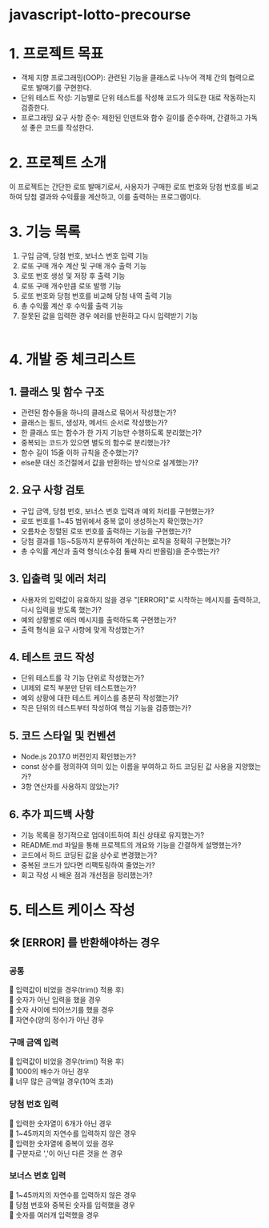 # javascript-lotto-precourse

# 1. 프로젝트 목표

- 객체 지향 프로그래밍(OOP): 관련된 기능을 클래스로 나누어 객체 간의 협력으로 로또 발매기를 구현한다.
- 단위 테스트 작성: 기능별로 단위 테스트를 작성해 코드가 의도한 대로 작동하는지 검증한다.
- 프로그래밍 요구 사항 준수: 제한된 인덴트와 함수 길이를 준수하며, 간결하고 가독성 좋은 코드를 작성한다.

# 2. 프로젝트 소개

이 프로젝트는 간단한 로또 발매기로서, 사용자가 구매한 로또 번호와 당첨 번호를 비교하여 당첨 결과와 수익률을 계산하고, 이를 출력하는 프로그램이다.

# 3. 기능 목록

1. 구입 금액, 당첨 번호, 보너스 번호 입력 기능
2. 로또 구매 개수 계산 및 구매 개수 출력 기능
3. 로또 번호 생성 및 저장 후 출력 기능
4. 로또 구매 개수만큼 로또 발행 기능
5. 로또 번호와 당첨 번호를 비교해 당첨 내역 출력 기능
6. 총 수익률 계산 후 수익률 출력 기능
7. 잘못된 값을 입력한 경우 에러를 반환하고 다시 입력받기 기능
   <br>
   <br>

# 4. 개발 중 체크리스트

## 1. 클래스 및 함수 구조

- 관련된 함수들을 하나의 클래스로 묶어서 작성했는가?
- 클래스는 필드, 생성자, 메서드 순서로 작성했는가?
- 한 클래스 또는 함수가 한 가지 기능만 수행하도록 분리했는가?
- 중복되는 코드가 있으면 별도의 함수로 분리했는가?
- 함수 길이 15줄 이하 규칙을 준수했는가?
- else문 대신 조건절에서 값을 반환하는 방식으로 설계했는가?

## 2. 요구 사항 검토

- 구입 금액, 당첨 번호, 보너스 번호 입력과 예외 처리를 구현했는가?
- 로또 번호를 1~45 범위에서 중복 없이 생성하는지 확인했는가?
- 오름차순 정렬된 로또 번호를 출력하는 기능을 구현했는가?
- 당첨 결과를 1등~5등까지 분류하여 계산하는 로직을 정확히 구현했는가?
- 총 수익률 계산과 출력 형식(소수점 둘째 자리 반올림)을 준수했는가?

## 3. 입출력 및 에러 처리

- 사용자의 입력값이 유효하지 않을 경우 "[ERROR]"로 시작하는 메시지를 출력하고, 다시 입력을 받도록 했는가?
- 예외 상황별로 에러 메시지를 출력하도록 구현했는가?
- 출력 형식을 요구 사항에 맞게 작성했는가?

## 4. 테스트 코드 작성

- 단위 테스트를 각 기능 단위로 작성했는가?
- UI제외 로직 부분만 단위 테스트했는가?
- 예외 상황에 대한 테스트 케이스를 충분히 작성했는가?
- 작은 단위의 테스트부터 작성하여 핵심 기능을 검증했는가?

## 5. 코드 스타일 및 컨벤션

- Node.js 20.17.0 버전인지 확인했는가?
- const 상수를 정의하여 의미 있는 이름을 부여하고 하드 코딩된 값 사용을 지양했는가?
- 3항 연산자를 사용하지 않았는가?

## 6. 추가 피드백 사항

- 기능 목록을 정기적으로 업데이트하여 최신 상태로 유지했는가?
- README.md 파일을 통해 프로젝트의 개요와 기능을 간결하게 설명했는가?
- 코드에서 하드 코딩된 값을 상수로 변경했는가?
- 중복된 코드가 있다면 리팩토링하여 줄였는가?
- 회고 작성 시 배운 점과 개선점을 정리했는가?

# 5. 테스트 케이스 작성

## 🛠️ [ERROR] 를 반환해야하는 경우

### 공통

📍 입력값이 비었을 경우(trim() 적용 후)<br>
📍 숫자가 아닌 입력을 했을 경우<br>
📍 숫자 사이에 띄어쓰기를 했을 경우<br>
📍 자연수(양의 정수)가 아닌 경우<br>

### 구매 금액 입력

📍 입력값이 비었을 경우(trim() 적용 후)<br>
📍 1000의 배수가 아닌 경우<br>
📍 너무 많은 금액일 경우(10억 초과)<br>

### 당첨 번호 입력

📍 입력한 숫자열이 6개가 아닌 경우<br>
📍 1~45까지의 자연수를 입력하지 않은 경우<br>
📍 입력한 숫자열에 중복이 있을 경우<br>
📍 구분자로 ','이 아닌 다른 것을 쓴 경우<br>

### 보너스 번호 입력

📍 1~45까지의 자연수를 입력하지 않은 경우<br>
📍 당첨 번호와 중복된 숫자를 입력했을 경우<br>
📍 숫자를 여러개 입력했을 경우<br>
